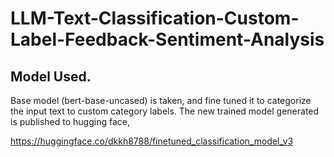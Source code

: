 # LLM-Text-Classification-Custom-Label-Feedback-Sentiment-Analysis

## Model Used.

Base model (bert-base-uncased) is taken, and fine tuned it to categorize the input text to custom category labels. The new trained model generated is published to hugging face,

https://huggingface.co/dkkh8788/finetuned_classification_model_v3

